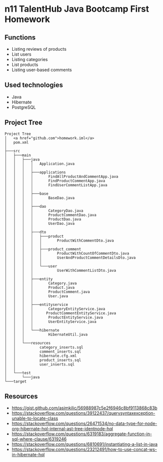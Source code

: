 # n11 TalentHub Java Bootcamp First Homework


## Functions

* Listing reviews of products
* List users
* Listing categories
* List products
* Listing user-based comments

## Used technologies

*  Java
*  Hibernate 
*  PostgreSQL

## Project Tree

```
Project Tree
│   <a href="github.com">homework.iml</a>
│   pom.xml
│
├───src
│   ├───main
│   │   ├───java
│   │   │   │   Application.java
│   │   │   │
│   │   │   ├───applications
│   │   │   │       FindAllProductAndCommentApp.java
│   │   │   │       FindProductCommentApp.java
│   │   │   │       FindUserCommentListApp.java
│   │   │   │
│   │   │   ├───base
│   │   │   │       BaseDao.java
│   │   │   │
│   │   │   ├───dao
│   │   │   │       CategoryDao.java
│   │   │   │       ProductCommentDao.java
│   │   │   │       ProductDao.java
│   │   │   │       UserDao.java
│   │   │   │
│   │   │   ├───dto
│   │   │   │   ├───product
│   │   │   │   │       ProductWithCommentDto.java
│   │   │   │   │
│   │   │   │   ├───product_comment
│   │   │   │   │       ProductWithCountOfCommentDto.java
│   │   │   │   │       UserAndProductCommentDetailsDto.java
│   │   │   │   │
│   │   │   │   └───user
│   │   │   │           UserWithCommentListDto.java
│   │   │   │
│   │   │   ├───entity
│   │   │   │       Category.java
│   │   │   │       Product.java
│   │   │   │       ProductComment.java
│   │   │   │       User.java
│   │   │   │
│   │   │   ├───entityservice
│   │   │   │       CategoryEntityService.java
│   │   │   │      ProductCommentEntityService.java
│   │   │   │       ProductEntityService.java
│   │   │   │       UserEntityService.java
│   │   │   │
│   │   │   └───hibernate
│   │   │           HibernateUtil.java
│   │   │
│   │   └───resources
│   │           category_inserts.sql
│   │           comment_inserts.sql
│   │           hibernate.cfg.xml
│   │           product_inserts.sql
│   │           user_inserts.sql
│   │
│   └───test
│       └───java
└───target
```

## Resources

- https://gist.github.com/asimkilic/56988987c5e2f6946c8bf9113868c83b
- https://stackoverflow.com/questions/39122437/querysyntaxexception-unable-to-locate-class
- https://stackoverflow.com/questions/26471534/no-data-type-for-node-org-hibernate-hql-internal-ast-tree-identnode-hql
- https://stackoverflow.com/questions/6319183/aggregate-function-in-sql-where-clause/6319246
- https://stackoverflow.com/questions/6810691/instantiating-a-list-in-java
- https://stackoverflow.com/questions/23212491/how-to-use-concat-ws-in-hibernate-hql

